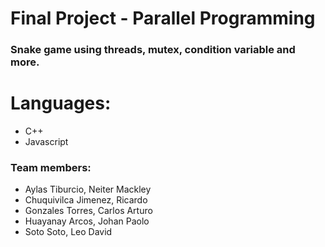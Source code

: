# Final Project - Parallel Programming

### Snake game using threads, mutex, condition variable and more.

# Languages:
- C++
- Javascript

### Team members:
- Aylas Tiburcio, Neiter Mackley
- Chuquivilca Jimenez, Ricardo
- Gonzales Torres, Carlos Arturo
- Huayanay Arcos, Johan Paolo
- Soto Soto, Leo David
